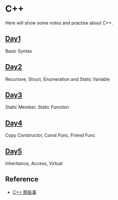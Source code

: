 # C++

Here will show some notes and practise about C++.

## [Day1](./Day1)

Basic Syntax

## [Day2](./Day2)

Recursive, Struct, Enumeration and Static Variable

## [Day3](./Day3)

Static Member, Static Function

## [Day4](./Day4)

Copy Constructor, Const Func, Friend Func

## [Day5](./Day5/)

Inheritance, Access, Virtual

## Reference

- [C++ 那些事](https://github.com/Light-City/CPlusPlusThings/tree/master)
